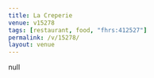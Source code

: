```yaml
---
title: La Creperie
venue: v15278
tags: [restaurant, food, "fhrs:412527"]
permalink: /v/15278/
layout: venue
---
```

null